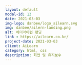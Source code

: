 ```yaml
---
layout: default
modal-id: 13
date: 2021-03-03
img-logo: danbee/logo_ailearn.svg
img: danbee/ailern-landing.png
alt: 에이아이런 랜딩
link : https://ailearn.co.kr/
project-date: 2021-03-03
client: AiLearn
category: html, css
description: 화면 및 유지보수
---
```


